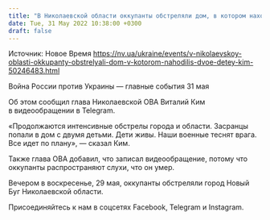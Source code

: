 ```yaml
---
title: "В Николаевской области оккупанты обстреляли дом, в котором находились двое детей — Ким"
date: Tue, 31 May 2022 10:38:00 +0300
draft: false
---
```

Источник: Новое Время https://nv.ua/ukraine/events/v-nikolaevskoy-oblasti-okkupanty-obstrelyali-dom-v-kotorom-nahodilis-dvoe-detey-kim-50246483.html


Война России против Украины — главные события 31 мая

 Об этом сообщил глава Николаевской ОВА Виталий Ким в видеообращении в Telegram.

«Продолжаются интенсивные обстрелы города и области. Засранцы попали в дом с двумя детьми. Дети живы. Наши военные теснят врага. Все идет по плану», — сказал Ким.

Также глава ОВА добавил, что записал видеообращение, потому что оккупанты распространяют слухи, что он умер.

Вечером в воскресенье, 29 мая, оккупанты обстреляли город Новый Буг Николаевской области.

Присоединяйтесь к нам в соцсетях Facebook, Telegram и Instagram.
